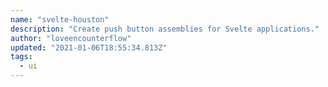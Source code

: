 ```yaml
---
name: "svelte-houston"
description: "Create push button assemblies for Svelte applications."
author: "loveencounterflow"
updated: "2021-01-06T18:55:34.813Z"
tags: 
  - ui
---
```


